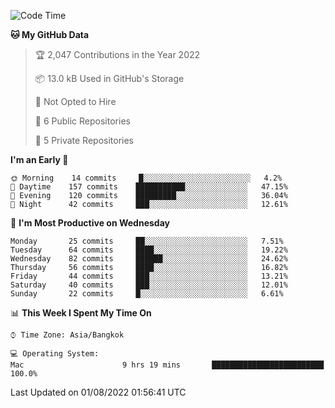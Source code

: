 <!--START_SECTION:waka-->
![Code Time](http://img.shields.io/badge/Code%20Time-0%20secs-blue)

**🐱 My GitHub Data** 

> 🏆 2,047 Contributions in the Year 2022
 > 
> 📦 13.0 kB Used in GitHub's Storage 
 > 
> 🚫 Not Opted to Hire
 > 
> 📜 6 Public Repositories 
 > 
> 🔑 5 Private Repositories  
 > 
**I'm an Early 🐤** 

```text
🌞 Morning    14 commits     █░░░░░░░░░░░░░░░░░░░░░░░░   4.2% 
🌆 Daytime    157 commits    ███████████░░░░░░░░░░░░░░   47.15% 
🌃 Evening    120 commits    █████████░░░░░░░░░░░░░░░░   36.04% 
🌙 Night      42 commits     ███░░░░░░░░░░░░░░░░░░░░░░   12.61%

```
📅 **I'm Most Productive on Wednesday** 

```text
Monday       25 commits     ██░░░░░░░░░░░░░░░░░░░░░░░   7.51% 
Tuesday      64 commits     ████░░░░░░░░░░░░░░░░░░░░░   19.22% 
Wednesday    82 commits     ██████░░░░░░░░░░░░░░░░░░░   24.62% 
Thursday     56 commits     ████░░░░░░░░░░░░░░░░░░░░░   16.82% 
Friday       44 commits     ███░░░░░░░░░░░░░░░░░░░░░░   13.21% 
Saturday     40 commits     ███░░░░░░░░░░░░░░░░░░░░░░   12.01% 
Sunday       22 commits     █░░░░░░░░░░░░░░░░░░░░░░░░   6.61%

```


📊 **This Week I Spent My Time On** 

```text
⌚︎ Time Zone: Asia/Bangkok

💻 Operating System: 
Mac                      9 hrs 19 mins       █████████████████████████   100.0%

```


 Last Updated on 01/08/2022 01:56:41 UTC
<!--END_SECTION:waka-->
